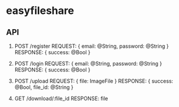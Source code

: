 # easyfileshare

## API
1. POST /register
REQUEST:
	{
		email: @String,
		password: @String
	}
RESPONSE:
	{
		success: @Bool
	}

2. POST /login
REQUEST:
	{
		email: @String,
		password: @String
	}
RESPONSE:
	{
		success: @Bool
	}

3. POST /upload
REQUEST:
	{
		file: ImageFile
	}
RESPONSE:
	{
		success: @Bool,
		file_id: @String
	}

4. GET /download/:file_id
RESPONSE:
	file